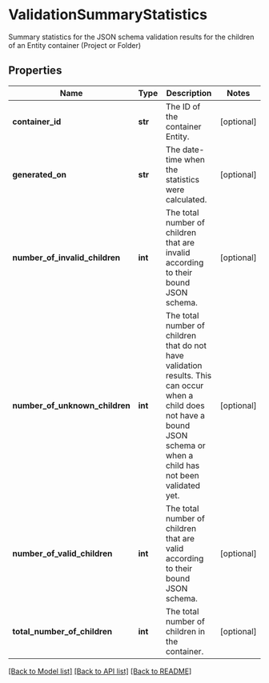 # ValidationSummaryStatistics

Summary statistics for the JSON schema validation results for the children of an Entity container (Project or Folder)
## Properties
Name | Type | Description | Notes
------------ | ------------- | ------------- | -------------
**container_id** | **str** | The ID of the container Entity. | [optional] 
**generated_on** | **str** | The date-time when the statistics were calculated. | [optional] 
**number_of_invalid_children** | **int** | The total number of children that are invalid according to their bound JSON schema. | [optional] 
**number_of_unknown_children** | **int** | The total number of children that do not have validation results. This can occur when a child does not have a bound JSON schema or when a child has not been validated yet. | [optional] 
**number_of_valid_children** | **int** | The total number of children that are valid according to their bound JSON schema. | [optional] 
**total_number_of_children** | **int** | The total number of children in the container. | [optional] 

[[Back to Model list]](../README.md#documentation-for-models) [[Back to API list]](../README.md#documentation-for-api-endpoints) [[Back to README]](../README.md)



